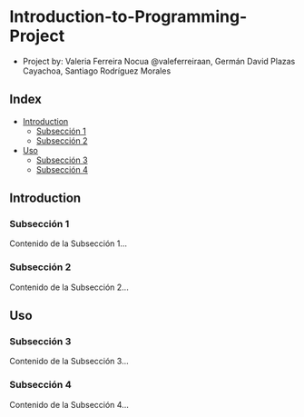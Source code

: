 # Introduction-to-Programming-Project

* Project by: Valeria Ferreira Nocua @valeferreiraan, Germán David Plazas Cayachoa, Santiago Rodríguez Morales

## Index
- [Introduction](#introducción)
  - [Subsección 1](#subsección-1)
  - [Subsección 2](#subsección-2)
- [Uso](#uso)
  - [Subsección 3](#subsección-3)
  - [Subsección 4](#subsección-4)


## Introduction
### Subsección 1 <a name="subsección-1"></a>
Contenido de la Subsección 1...

### Subsección 2 <a name="subsección-2"></a>
Contenido de la Subsección 2...

## Uso
### Subsección 3 <a name="subsección-3"></a>
Contenido de la Subsección 3...

### Subsección 4 <a name="subsección-4"></a>
Contenido de la Subsección 4...

